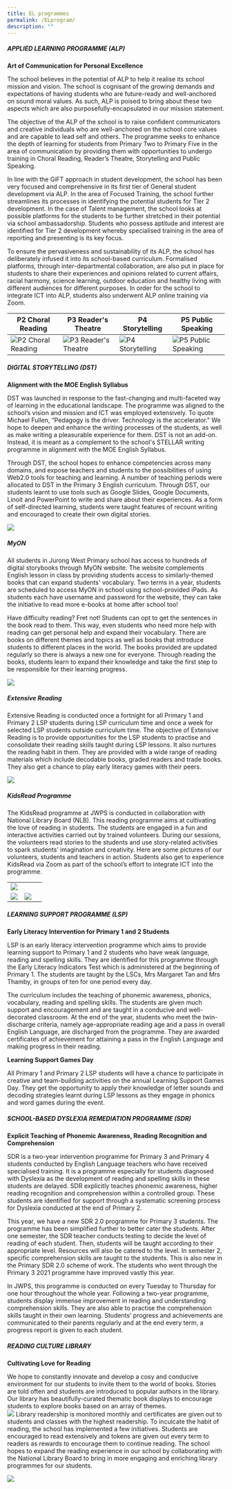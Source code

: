 ```yaml
---
title: EL programmes
permalink: /ELprogram/
description: ""
---
```

##### APPLIED LEARNING PROGRAMME (ALP)

**Art of Communication for Personal Excellence**

The school believes in the potential of ALP to help it realise its school mission and vision. The school is cognisant of the growing demands and expectations of having students who are future-ready and well-anchored on sound moral values. As such, ALP is poised to bring about these two aspects which are also purposefully-encapsulated in our mission statement.<br>

The objective of the ALP of the school is to raise confident communicators and creative individuals who are well-anchored on the school core values and are capable to lead self and others. The programme seeks to enhance the depth of learning for students from Primary Two to Primary Five in the area of communication by providing them with opportunities to undergo training in Choral Reading, Reader’s Theatre, Storytelling and Public Speaking.<br>

In line with the GiFT approach in student development, the school has been very focused and comprehensive in its first tier of General student development via ALP. In the area of Focused Training, the school further streamlines its processes in identifying the potential students for Tier 2 development. In the case of Talent management, the school looks at possible platforms for the students to be further stretched in their potential via school ambassadorship. Students who possess aptitude and interest are identified for Tier 2 development whereby specialised training in the area of reporting and presenting is its key focus.<br>

To ensure the pervasiveness and sustainability of its ALP, the school has deliberately infused it into its school-based curriculum. Formalised platforms, through inter-departmental collaboration, are also put in place for students to share their experiences and opinions related to current affairs, racial harmony, science learning, outdoor education and healthy living with different audiences for different purposes. In order for the school to integrate ICT into ALP, students also underwent ALP online training via Zoom.


|P2 Choral Reading| P3 Reader's Theatre | P4 Storytelling |  P5 Public Speaking |
| -------- | -------- | -------- |---|
| ![P2 Choral Reading](/images/EL%20Dept/EL%20P2%20ALP%20Choral%20Reading.jpg)     | ![P3 Reader's Theatre](/images/EL%20Dept/EL%20P3%20ALP%20Reader's%20Theatre.jpg)     | ![P4 Storytelling](/images/EL%20Dept/EL%20P4%20ALP%20Storytelling.jpg)     | ![P5 Public Speaking](/images/EL%20Dept/EL%20P5%20ALP%20Public%20Speaking.jpg)  |




##### DIGITAL STORYTELLING (DST)

**Alignment with the MOE English Syllabus**<br>

DST was launched in response to the fast-changing and multi-faceted way of learning in the educational landscape. The programme was aligned to the school’s vision and mission and ICT was employed extensively. To quote Michael Fullen, “Pedagogy is the driver. Technology is the accelerator." We hope to deepen and enhance the writing processes of the students, as well as make writing a pleasurable experience for them. DST is not an add-on. Instead, it is meant as a complement to the school's STELLAR writing programme in alignment with the MOE English Syllabus.

Through DST, the school hopes to enhance competencies across many domains, and expose teachers and students to the possibilities of using Web2.0 tools for teaching and learning. A number of teaching periods were allocated to DST in the Primary 3 English curriculum. Through DST, our students learnt to use tools such as Google Slides, Google Documents, Linoit and PowerPoint to write and share about their experiences. As a form of self-directed learning, students were taught features of recount writing and encouraged to create their own digital stories.

![](/images/EL%20Dept/EL%20DST.jpg)

##### MyON

All students in Jurong West Primary school has access to hundreds of digital storybooks through MyON website.  The website complements English lesson in class by providing students access to similarly-themed books that can expand students' vocabulary. Two terms in a year, students are scheduled to access MyON in school using school-provided iPads. As students each have username and password for the website, they can take the initiative to read more e-books at home after school too! <br>

Have difficulty reading? Fret not! Students can opt to get the sentences in the book read to them. This way, even students who need more help with reading can get personal help and expand their vocabulary. There are books on different themes and topics as well as books that introduce students to different places in the world. The books provided are updated regularly so there is always a new one for everyone. Through reading the books, students learn to expand their knowledge and take the first step to be responsible for their learning progress.<br>

![](/images/EL%20Dept/EL%20MyON.jpg)

##### Extensive Reading 

Extensive Reading is conducted once a fortnight for all Primary 1 and Primary 2 LSP students during LSP curriculum time and once a week for selected LSP students outside curriculum time. The objective of Extensive Reading is to provide opportunities for the LSP students to practise and consolidate their reading skills taught during LSP lessons. It also nurtures the reading habit in them. They are provided with a wide range of reading materials which include decodable books, graded readers and trade books. They also get a chance to play early literacy games with their peers.<br>

![](/images/EL%20Dept/EL%20Extensive%20Reading.jpg)

##### KidsRead Programme

The KidsRead programme at JWPS is conducted in collaboration with National Library Board (NLB). This reading programme aims at cultivating the love of reading in students. The students are engaged in a fun and interactive activities carried out by trained volunteers. During our sessions, the volunteers read stories to the students and use story-related activities to spark students’ imagination and creativity. Here are some pictures of our volunteers, students and teachers in action. Students also get to experience KidsRead via Zoom as part of the school’s effort to integrate ICT into the programme. 




|  |  |  |
| -------- | -------- | -------- |
|    ![](/images/EL%20Dept/EL%20KidsRead.jpg)
  |  ![](/images/EL%20Dept/EL%20KidsRead2.jpg)     | ![](/images/EL%20Dept/EL%20KidsRead3.jpg)     |



##### LEARNING SUPPORT PROGRAMME (LSP)

**Early Literacy Intervention for Primary 1 and 2 Students**<br>

LSP is an early literacy intervention programme which aims to provide learning support to Primary 1 and 2 students who have weak language, reading and spelling skills. They are identified for this programme through the Early Literacy Indicators Test which is administered at the beginning of Primary 1. The students are taught by the LSCs, Mrs Margaret Tan and Mrs Thamby, in groups of ten for one period every day. 

The curriculum includes the teaching of phonemic awareness, phonics, vocabulary, reading and spelling skills. The students are given much support and encouragement and are taught in a conducive and well-decorated classroom. At the end of the year, students who meet the twin-discharge criteria, namely age-appropriate reading age and a pass in overall English Language, are discharged from the programme. They are awarded certificates of achievement for attaining a pass in the English Language and making progress in their reading.


**Learning Support Games Day**<br>

All Primary 1 and Primary 2 LSP students will have a chance to participate in creative and team-building activities on the annual Learning Support Games Day. They get the opportunity to apply their knowledge of letter sounds and decoding strategies learnt during LSP lessons as they engage in phonics and word games during the event.


##### SCHOOL-BASED DYSLEXIA REMEDIATION PROGRAMME (SDR)

**Explicit Teaching of Phonemic Awareness, Reading Recognition and Comprehension**<br>

SDR is a two-year intervention programme for Primary 3 and Primary 4 students conducted by English Language teachers who have received specialised training. It is a programme especially for students diagnosed with Dyslexia as the development of reading and spelling skills in these students are delayed. SDR explicitly teaches phonemic awareness, higher reading recognition and comprehension within a controlled group. These students are identified for support through a systematic screening process for Dyslexia conducted at the end of Primary 2. <br>

This year, we have a new SDR 2.0 programme for Primary 3 students. The programme has been simplified further to better cater the students. After one semester, the SDR teacher conducts testing to decide the level of reading of each student. Then, students will be taught according to their appropriate level. Resources will also be catered to the level. In semester 2, specific comprehension skills are taught to the students. This is also new in the Primary SDR 2.0 scheme of work. The students who went through the Primary 3 2021 programme have improved vastly this year. <br>

In JWPS, this programme is conducted on every Tuesday to Thursday for one hour throughout the whole year. Following a two-year programme, students display immense improvement in reading and understanding comprehension skills. They are also able to practise the comprehension skills taught in their own learning. Students’ progress and achievements are communicated to their parents regularly and at the end every term, a progress report is given to each student. <br>

##### READING CULTURE LIBRARY

**Cultivating Love for Reading**<br>

We hope to constantly innovate and develop a cosy and conducive environment for our students to invite them to the world of books. Stories are told often and students are introduced to popular authors in the library. Our library has beautifully-curated thematic book displays to encourage students to explore books based on an array of themes. <br>
![](/images/EL%20Dept/EL%20Love%20to%20Read.jpg)
Library readership is monitored monthly and certificates are given out to students and classes with the highest readership. To inculcate the habit of reading, the school has implemented a few initiatives. Students are encouraged to read extensively and tokens are given out every term to readers as rewards to encourage them to continue reading. The school hopes to expand the reading experience in our school by collaborating with the National Library Board to bring in more engaging and enriching library programmes for our students.<br>

![](/images/EL%20Dept/EL%20Love%20to%20Read2.jpg)